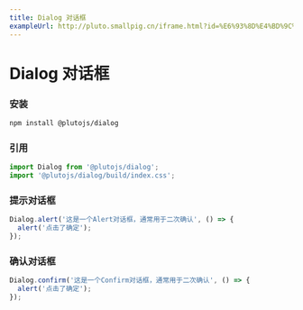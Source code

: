 ```yaml
---
title: Dialog 对话框
exampleUrl: http://pluto.smallpig.cn/iframe.html?id=%E6%93%8D%E4%BD%9C%E5%8F%8D%E9%A6%88-dialog-%E5%AF%B9%E8%AF%9D%E6%A1%86--story-1
---
```


# Dialog 对话框

### 安装
``` bash
npm install @plutojs/dialog
```

### 引用
``` js
import Dialog from '@plutojs/dialog';
import '@plutojs/dialog/build/index.css';
```

### 提示对话框
``` js
Dialog.alert('这是一个Alert对话框，通常用于二次确认', () => {
  alert('点击了确定');
});
```

### 确认对话框
``` js
Dialog.confirm('这是一个Confirm对话框，通常用于二次确认', () => {
  alert('点击了确定');
});
```